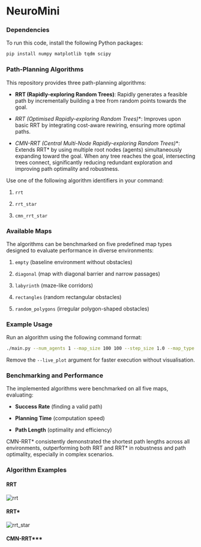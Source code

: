 # NeuroMini

### Dependencies

To run this code, install the following Python packages:

```bash
pip install numpy matplotlib tqdm scipy
```

### Path-Planning Algorithms

This repository provides three path-planning algorithms:

- **RRT (Rapidly-exploring Random Trees)**: Rapidly generates a feasible path by incrementally building a tree from random points towards the goal.
    
- **RRT* (Optimised Rapidly-exploring Random Trees)**: Improves upon basic RRT by integrating cost-aware rewiring, ensuring more optimal paths.
    
- **CMN-RRT* (Central Multi-Node Rapidly-exploring Random Trees)**: Extends RRT* by using multiple root nodes (agents) simultaneously expanding toward the goal. When any tree reaches the goal, intersecting trees connect, significantly reducing redundant exploration and improving path optimality and robustness.
    

Use one of the following algorithm identifiers in your command:

1. `rrt`
    
2. `rrt_star`
    
3. `cmn_rrt_star`
    

### Available Maps

The algorithms can be benchmarked on five predefined map types designed to evaluate performance in diverse environments:

1. `empty` (baseline environment without obstacles)
    
2. `diagonal` (map with diagonal barrier and narrow passages)
    
3. `labyrinth` (maze-like corridors)
    
4. `rectangles` (random rectangular obstacles)
    
5. `random_polygons` (irregular polygon-shaped obstacles)
    

### Example Usage

Run an algorithm using the following command format:

```bash
./main.py --num_agents 1 --map_size 100 100 --step_size 1.0 --map_type labyrinth --algorithm rrt --live_plot
```

Remove the `--live_plot` argument for faster execution without visualisation.

### Benchmarking and Performance

The implemented algorithms were benchmarked on all five maps, evaluating:

- **Success Rate** (finding a valid path)
    
- **Planning Time** (computation speed)
    
- **Path Length** (optimality and efficiency)
    

CMN-RRT* consistently demonstrated the shortest path lengths across all environments, outperforming both RRT and RRT* in robustness and path optimality, especially in complex scenarios.

### Algorithm Examples

#### RRT

![rrt](https://github.com/user-attachments/assets/87ff81af-5170-42ed-9220-4958365646e0)

#### RRT*

![rrt_star](https://github.com/user-attachments/assets/c5d4883a-0271-4c5a-b31a-70620f57a707)

#### CMN-RRT***
